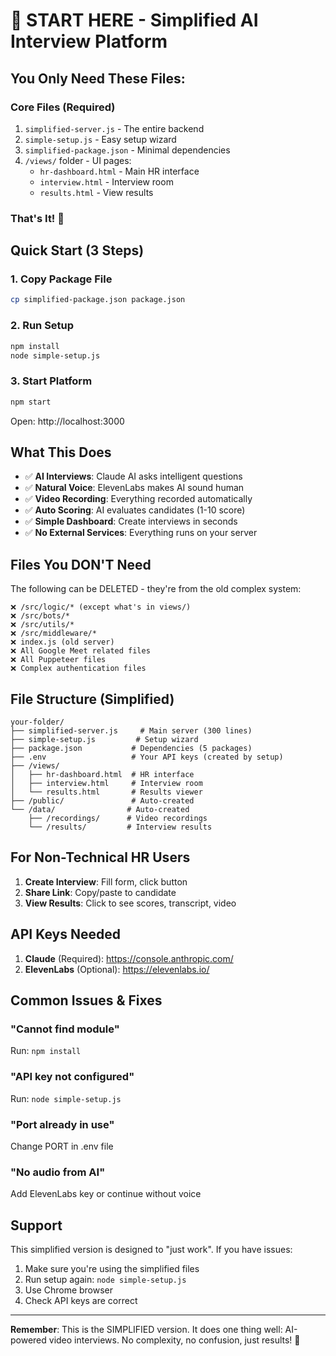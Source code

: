 # 🚀 START HERE - Simplified AI Interview Platform

## You Only Need These Files:

### Core Files (Required)
1. `simplified-server.js` - The entire backend
2. `simple-setup.js` - Easy setup wizard
3. `simplified-package.json` - Minimal dependencies
4. `/views/` folder - UI pages:
   - `hr-dashboard.html` - Main HR interface
   - `interview.html` - Interview room
   - `results.html` - View results

### That's It! 🎉

## Quick Start (3 Steps)

### 1. Copy Package File
```bash
cp simplified-package.json package.json
```

### 2. Run Setup
```bash
npm install
node simple-setup.js
```

### 3. Start Platform
```bash
npm start
```

Open: http://localhost:3000

## What This Does

- ✅ **AI Interviews**: Claude AI asks intelligent questions
- ✅ **Natural Voice**: ElevenLabs makes AI sound human
- ✅ **Video Recording**: Everything recorded automatically
- ✅ **Auto Scoring**: AI evaluates candidates (1-10 score)
- ✅ **Simple Dashboard**: Create interviews in seconds
- ✅ **No External Services**: Everything runs on your server

## Files You DON'T Need

The following can be DELETED - they're from the old complex system:

```
❌ /src/logic/* (except what's in views/)
❌ /src/bots/* 
❌ /src/utils/* 
❌ /src/middleware/*
❌ index.js (old server)
❌ All Google Meet related files
❌ All Puppeteer files
❌ Complex authentication files
```

## File Structure (Simplified)

```
your-folder/
├── simplified-server.js     # Main server (300 lines)
├── simple-setup.js         # Setup wizard
├── package.json           # Dependencies (5 packages)
├── .env                   # Your API keys (created by setup)
├── /views/
│   ├── hr-dashboard.html  # HR interface
│   ├── interview.html     # Interview room
│   └── results.html       # Results viewer
├── /public/               # Auto-created
└── /data/                # Auto-created
    ├── /recordings/      # Video recordings
    └── /results/         # Interview results
```

## For Non-Technical HR Users

1. **Create Interview**: Fill form, click button
2. **Share Link**: Copy/paste to candidate
3. **View Results**: Click to see scores, transcript, video

## API Keys Needed

1. **Claude** (Required): https://console.anthropic.com/
2. **ElevenLabs** (Optional): https://elevenlabs.io/

## Common Issues & Fixes

### "Cannot find module"
Run: `npm install`

### "API key not configured"
Run: `node simple-setup.js`

### "Port already in use"
Change PORT in .env file

### "No audio from AI"
Add ElevenLabs key or continue without voice

## Support

This simplified version is designed to "just work". If you have issues:

1. Make sure you're using the simplified files
2. Run setup again: `node simple-setup.js`
3. Use Chrome browser
4. Check API keys are correct

---

**Remember**: This is the SIMPLIFIED version. It does one thing well: AI-powered video interviews. No complexity, no confusion, just results! 🎯